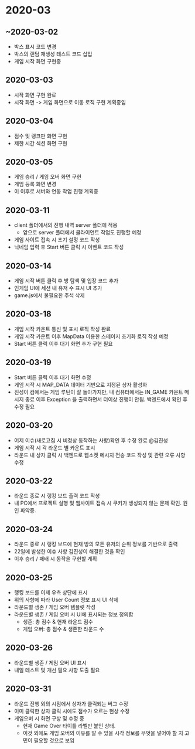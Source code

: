 # 2020-03

## ~2020-03-02

* 박스 표시 코드 변경
* 박스의 랜덤 재생성 테스트 코드 삽입
* 게임 시작 화면 구현중

## 2020-03-03

* 시작 화면 구현 완료
* 시작 화면 -> 게임 화면으로 이동 로직 구현 계획중임

## 2020-03-04

* 점수 및 랭크판 화면 구현
* 제한 시간 섹션 화면 구현

## 2020-03-05

* 게임 승리 / 게임 오버 화면 구현
* 게임 등록 화면 변경
* 이 이후로 서버와 연동 작업 진행 계획중

## 2020-03-11

* client 폴더에서의 진행 내역 server 폴더에 적용
    * 앞으로 server 폴더에서 클라이언트 작업도 진행할 예정
* 게임 사이트 접속 시 초기 설정 코드 작성
* 닉네임 입력 후 Start 버튼 클릭 시 이벤트 코드 작성

## 2020-03-14

* 게임 시작 버튼 클릭 후 방 탐색 및 입장 코드 추가
* 인게임 UI에 세션 내 유저 수 표시 UI 추가
* game.js에서 불필요한 주석 삭제

## 2020-03-18

* 게임 시작 카운트 통신 및 표시 로직 작성 완료
* 게임 시작 카운트 이후 MapData 이용한 스테이지 초기화 로직 작성 예정
* Start 버튼 클릭 이후 대기 화면 추가 구현 필요

## 2020-03-19

* Start 버튼 클릭 이후 대기 화면 수정
* 게임 시작 시 MAP_DATA 데이터 기반으로 지정된 상자 활성화
* 진성이 컴에서는 게임 루틴이 잘 돌아가지만, 내 컴퓨터에서는 IN_GAME 카운트 메시지 종료 이후 Exception 을 출력하면서 더이상 진행이 안됨. 백엔드에서 확인 후 수정 필요

## 2020-03-20

* 어제 이슈(새로고침 시 비정상 동작하는 사항)확인 후 수정 완료 @김진성
* 게임 시작 시 각 라운드 별 카운트 표시
* 라운드 내 상자 클릭 시 백엔드로 웹소켓 메시지 전송 코드 작성 및 관련 오류 사항 수정

## 2020-03-22

* 라운드 종료 시 랭킹 보드 출력 코드 작성
* 내 PC에서 프로젝트 실행 및 웹사이트 접속 시 쿠키가 생성되지 않는 문제 확인. 원인 파악중.

## 2020-03-24

* 라운드 종료 시 랭킹 보드에 현재 방의 모든 유저의 순위 정보를 기반으로 출력
* 22일에 발생한 이슈 사항 김진성이 해결한 것을 확인
* 이후 승리 / 패배 시 동작을 구현할 계획

## 2020-03-25

* 랭킹 보드를 이제 우측 상단에 표시
* 위의 사항에 따라 User Count 정보 표시 UI 삭제
* 라운드별 생존 / 게임 오버 템플릿 작성
* 라운드별 생존 / 게임 오버 시 UI에 표시되는 정보 정의함
    * 생존: 총 점수 & 현재 라운드 점수
    * 게임 오버: 총 점수 & 생존한 라운드 수

## 2020-03-26

* 라운드별 생존 / 게임 오버 UI 표시
* 내일 테스트 및 개선 필요 사항 도출 필요

## 2020-03-31

* 라운드 진행 외의 시점에서 상자가 클릭되는 버그 수정
* 이미 클릭한 상자 클릭 시에도 점수가 오르는 현상 수정
* 게임오버 시 화면 구상 및 수정 중
    * 현재 Game Over 타이틀 라벨만 붙인 상태.
    * 이것 외에도 게임 오버의 이유를 알 수 있을 시각 정보를 무엇을 넣어야 할 지 고민이 필요할 것으로 보임
